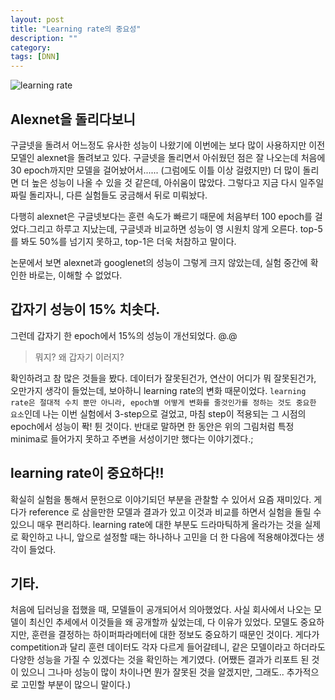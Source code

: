 ```yaml
---
layout: post
title: "Learning rate의 중요성"
description: ""
category:
tags: [DNN]
---
```

![learning rate](https://wingshore.files.wordpress.com/2014/11/alpha3.png?w=662)

## Alexnet을 돌리다보니
구글넷을 돌려서 어느정도 유사한 성능이 나왔기에 이번에는 보다 많이 사용하지만 이전 모델인 alexnet을 돌려보고 있다.
구글넷을 돌리면서 아쉬웠던 점은
잘 나오는데 처음에 30 epoch까지만 모델을 걸어놨어서...... (그럼에도 이틀 이상 걸렸지만)
더 많이 돌리면 더 높은 성능이 나올 수 있을 것 같은데, 아쉬움이 많았다.
그렇다고 지금 다시 일주일짜릴 돌리자니, 다른 실험들도 궁금해서 뒤로 미뤄놨다.

다행히 alexnet은 구글넷보다는 훈련 속도가 빠르기 때문에 처음부터 100 epoch를 걸었다.그리고 하루고 지났는데,
구글넷과 비교하면 성능이 영 시원치 않게 오른다. top-5를 봐도 50%를 넘기지 못하고, top-1은 더욱 처참하고 말이다.

논문에서 보면 alexnet과 googlenet의 성능이 그렇게 크지 않았는데, 실험 중간에 확인한 바로는, 이해할 수 없었다.



## 갑자기 성능이 15% 치솟다.
그런데 갑자기 한 epoch에서 15%의 성능이 개선되었다. @.@

> 뭐지? 왜 갑자기 이러지?

확인하려고 참 많은 것들을 봤다. 데이터가 잘못된건가, 연산이 어디가 뭐 잘못된건가, 오만가지 생각이 들었는데,
보아하니 learning rate의 변화 때문이었다. `learning rate은 절대적 수치 뿐만 아니라,
epoch별 어떻게 변화를 줄것인가를 정하는 것도 중요한 요소`인데 나는 이번 실험에서 3-step으로 걸었고,
마침 step이 적용되는 그 시점의 epoch에서 성능이 퐉! 튄 것이다. 반대로 말하면 한 동안은 위의 그림처럼 특정 minima로 들어가지 못하고
주변을 서성이기만 했다는 이야기겠다.;


## learning rate이 중요하다!!
확실히 실험을 통해서 문헌으로 이야기되던 부분을 관찰할 수 있어서 요즘 재미있다. 게다가 reference 로 삼을만한 모델과 결과가 있고
이것과 비교를 하면서 실험을 돌릴 수 있으니 매우 편리하다. learning rate에 대한 부분도 드라마틱하게 올라가는 것을 실제로 확인하고 나니,
앞으로 설정할 때는 하나하나 고민을 더 한 다음에 적용해야겠다는 생각이 들었다.


## 기타.
처음에 딥러닝을 접했을 때, 모델들이 공개되어서 의아했었다. 사실 회사에서 나오는 모델이 최신인 추세에서 이것들을 왜 공개할까 싶었는데,
다 이유가 있었다. 모델도 중요하지만, 훈련을 결정하는 하이퍼파라메터에 대한 정보도 중요하기 때문인 것이다. 게다가 competition과 달리
훈련 데이터도 각자 다르게 들어갈테니, 같은 모델이라고 하더라도 다양한 성능을 가질 수 있겠다는 것을 확인하는 계기였다. (어쨌든 결과가 리포트 된 것이 있으니
그나마 성능이 많이 차이나면 뭔가 잘못된 것을 알겠지만, 그래도.. 추가적으로 고민할 부분이 많으니 말이다.)
